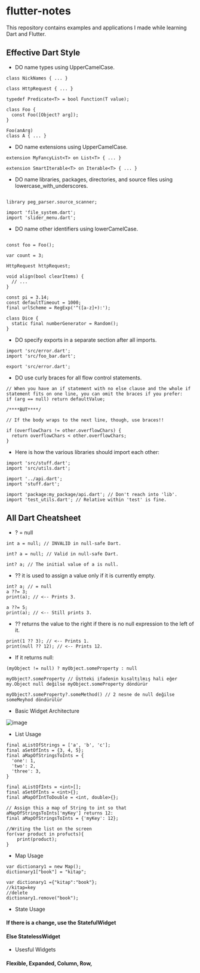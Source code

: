 # flutter-notes
This repository contains examples and applications I made while learning Dart and Flutter.

## Effective Dart Style

- DO name types using UpperCamelCase.
```
class NickNames { ... }

class HttpRequest { ... }

typedef Predicate<T> = bool Function(T value);

class Foo {
  const Foo([Object? arg]);
}

Foo(anArg)
class A { ... }
```


- DO name extensions using UpperCamelCase.

```
extension MyFancyList<T> on List<T> { ... }

extension SmartIterable<T> on Iterable<T> { ... }
```

- DO name libraries, packages, directories, and source files using lowercase_with_underscores.

```

library peg_parser.source_scanner;

import 'file_system.dart';
import 'slider_menu.dart';
```

- DO name other identifiers using lowerCamelCase.

```
 
const foo = Foo(); 

var count = 3;

HttpRequest httpRequest;

void align(bool clearItems) {
  // ...
}

const pi = 3.14;
const defaultTimeout = 1000;
final urlScheme = RegExp('^([a-z]+):');

class Dice {
  static final numberGenerator = Random();
}

```

- DO specify exports in a separate section after all imports.
```
import 'src/error.dart';
import 'src/foo_bar.dart';

export 'src/error.dart';
```

- DO use curly braces for all flow control statements.

```
// When you have an if statement with no else clause and the whole if statement fits on one line, you can omit the braces if you prefer:
if (arg == null) return defaultValue;

/****BUT****/

// If the body wraps to the next line, though, use braces!!

if (overflowChars != other.overflowChars) {
  return overflowChars < other.overflowChars;
}
```

- Here is how the various libraries should import each other:
```
import 'src/stuff.dart';
import 'src/utils.dart';

import '../api.dart';
import 'stuff.dart';

import 'package:my_package/api.dart'; // Don't reach into 'lib'.
import 'test_utils.dart'; // Relative within 'test' is fine.

```

##  All Dart Cheatsheet

- ? = null
```
int a = null; // INVALID in null-safe Dart.
```

```
int? a = null; // Valid in null-safe Dart.
```

```
int? a; // The initial value of a is null.
```

- ?? it is used to assign a value only if it is currently empty.

```
int? a; // = null
a ??= 3;
print(a); // <-- Prints 3.

a ??= 5;
print(a); // <-- Still prints 3.
```

- ?? returns the value to the right if there is no null expression to the left of it.

```
print(1 ?? 3); // <-- Prints 1.
print(null ?? 12); // <-- Prints 12.
```

- If it returns null:
```
(myObject != null) ? myObject.someProperty : null

myObject?.someProperty // Üstteki ifadenin kısaltılmış hali eğer my.Object null değilse myObject.someProperty döndürür

myObject?.someProperty?.someMethod() // 2 nesne de null değilse someMeyhod döndürülür

```

- Basic Widget Architecture

 ![image](https://user-images.githubusercontent.com/45822686/138070253-4ac1432c-8242-4d97-9aed-ea1ab715e7f3.png)

- List Usage

```
final aListOfStrings = ['a', 'b', 'c'];
final aSetOfInts = {3, 4, 5};
final aMapOfStringsToInts = {
  'one': 1,
  'two': 2,
  'three': 3,
}
```
```
final aListOfInts = <int>[];
final aSetOfInts = <int>{};
final aMapOfIntToDouble = <int, double>{};
```
```
// Assign this a map of String to int so that aMapOfStringsToInts['myKey'] returns 12:
final aMapOfStringsToInts = {'myKey': 12};

//Writing the list on the screen
for(var product in profucts){
    print(product);
}
```

- Map Usage

```
var dictionary1 = new Map();
dictionary1["book"] = "kitap";

var dictionary1 ={"kitap":"book"};
//kitap=key
//delete
dictionary1.remove("book");

```

- State Usage

#### If there is a change, use the StatefulWidget
#### Else StatelessWidget

- Usesful Widgets
#### Flexible, Expanded, Column, Row, 









